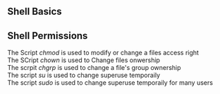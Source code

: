 ## Shell Basics

  ## Shell Permissions
The Script *chmod* is used to modify or change a files access right </br>
The SCript *chown* is used to Change files onwership </br>
The scrpit *chgrp* is used to change a file's group ownership </br>
The script *su* is used to change superuse temporaily </br>
The script *sudo* is used to change superuse temporaily for many users </br>
